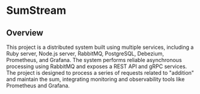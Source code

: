 # SumStream
## Overview
This project is a distributed system built using multiple services, including a Ruby server, Node.js server, RabbitMQ, PostgreSQL, Debezium, Prometheus, and Grafana. The system performs reliable asynchronous processing using RabbitMQ and exposes a REST API and gRPC services. The project is designed to process a series of requests related to "addition" and maintain the sum, integrating monitoring and observability tools like Prometheus and Grafana.

